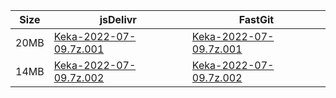 |    Size   |     jsDelivr  | FastGit |
|  ---  |  ---  |  ---  |
| 20MB | [Keka-2022-07-09.7z.001](https://cdn.jsdelivr.net/gh/mainians/Keka@main/Keka-2022-07-09.7z.001) | [Keka-2022-07-09.7z.001](https://raw.fastgit.org/mainians/Keka/main/Keka-2022-07-09.7z.001) |
| 14MB | [Keka-2022-07-09.7z.002](https://cdn.jsdelivr.net/gh/mainians/Keka@main/Keka-2022-07-09.7z.002) | [Keka-2022-07-09.7z.002](https://raw.fastgit.org/mainians/Keka/main/Keka-2022-07-09.7z.002) |
